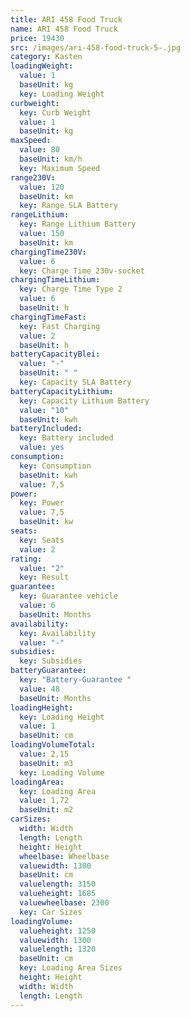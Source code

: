 ```yaml
---
title: ARI 458 Food Truck
name: ARI 458 Food Truck
price: 19430
src: /images/ari-458-food-truck-5-.jpg
category: Kasten
loadingWeight:
  value: 1
  baseUnit: kg
  key: Loading Weight
curbweight:
  key: Curb Weight
  value: 1
  baseUnit: kg
maxSpeed:
  value: 80
  baseUnit: km/h
  key: Maximum Speed
range230V:
  value: 120
  baseUnit: km
  key: Range SLA Battery
rangeLithium:
  key: Range Lithium Battery
  value: 150
  baseUnit: km
chargingTime230V:
  value: 6
  key: Charge Time 230v-socket
chargingTimeLithium:
  key: Charge Time Type 2
  value: 6
  baseUnit: h
chargingTimeFast:
  key: Fast Charging
  value: 2
  baseUnit: h
batteryCapacityBlei:
  value: "-"
  baseUnit: " "
  key: Capacity SLA Battery
batteryCapacityLithium:
  key: Capacity Lithium Battery
  value: "10"
  baseUnit: kwh
batteryIncluded:
  key: Battery included
  value: yes
consumption:
  key: Consumption
  baseUnit: kwh
  value: 7,5
power:
  key: Power
  value: 7,5
  baseUnit: kw
seats:
  key: Seats
  value: 2
rating:
  value: "2"
  key: Result
guarantee:
  key: Guarantee vehicle
  value: 6
  baseUnit: Months
availability:
  key: Availability
  value: "-"
subsidies:
  key: Subsidies
batteryGuarantee:
  key: "Battery-Guarantee "
  value: 48
  baseUnit: Months
loadingHeight:
  key: Loading Height
  value: 1
  baseUnit: cm
loadingVolumeTotal:
  value: 2,15
  baseUnit: m3
  key: Loading Volume
loadingArea:
  key: Loading Area
  value: 1,72
  baseUnit: m2
carSizes:
  width: Width
  length: Length
  height: Height
  wheelbase: Wheelbase
  valuewidth: 1300
  baseUnit: cm
  valuelength: 3150
  valueheight: 1685
  valuewheelbase: 2300
  key: Car Sizes
loadingVolume:
  valueheight: 1250
  valuewidth: 1300
  valuelength: 1320
  baseUnit: cm
  key: Loading Area Sizes
  height: Height
  width: Width
  length: Length
---
```

